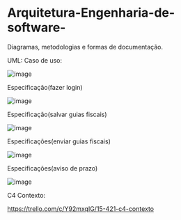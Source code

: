 # Arquitetura-Engenharia-de-software-

Diagramas, metodologias e formas de documentação.

UML:
Caso de uso:

![image](https://user-images.githubusercontent.com/111448697/199281892-cdaf7193-42eb-4a22-a7d4-2b040ae4189d.png)


Especificação(fazer login)

![image](https://user-images.githubusercontent.com/111448697/199282595-26f0bf9f-901d-4ba1-ae15-c358147e4ed3.png)


Especificação(salvar guias fiscais)

![image](https://user-images.githubusercontent.com/111448697/199282921-2631259f-6543-47f4-a9b7-be2627400733.png)


Especificações(enviar guias fiscais)

![image](https://user-images.githubusercontent.com/111448697/199283775-14fc0484-ae4d-499d-9fa3-58603277d42d.png)


Especificações(aviso de prazo)

![image](https://user-images.githubusercontent.com/111448697/199284118-d82593b2-1b94-42c3-9f1f-6ede5985446a.png)



C4 Contexto:

https://trello.com/c/Y92mxqIG/15-421-c4-contexto

